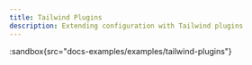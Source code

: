 ```yaml
---
title: Tailwind Plugins
description: Extending configuration with Tailwind plugins
---
```


:sandbox{src="docs-examples/examples/tailwind-plugins"}
